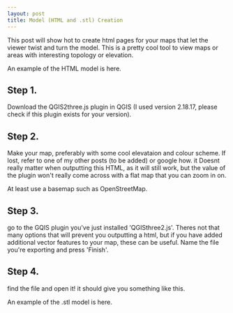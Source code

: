 ```yaml
---
layout: post
title: Model (HTML and .stl) Creation
---
```


This post will show hot to create html pages for your maps that let the viewer twist and turn the model. This is a pretty cool tool to view maps or areas with interesting topology or elevation. 

An example of the HTML model is here.
<h2>Step 1.</h2>
Download the QGIS2three.js plugin in QGIS (I used version 2.18.17, please check if this plugin exists for your version).

<h2>Step 2. </h2>
Make your map, preferably with some cool elevataion and colour scheme. If lost, refer to one of my other posts (to be added) or google how. it Doesnt really matter when outputting this HTML, as it will still work, but the value of the plugin won't really come across with a flat map that you can zoom in on. 

At least use a basemap such as OpenStreetMap.

<h2> Step 3. </h2>
go to the GQIS plugin you've just installed 'QGISthree2.js'. Theres not that many options that will prevent you outputting a html, but if you have added additional vector features to your map, these can be useful.
Name the file you're exporting and press 'Finish'.

<h2> Step 4. </h2>
find the file and open it! it should give you something like this.

An example of the .stl model is here.
